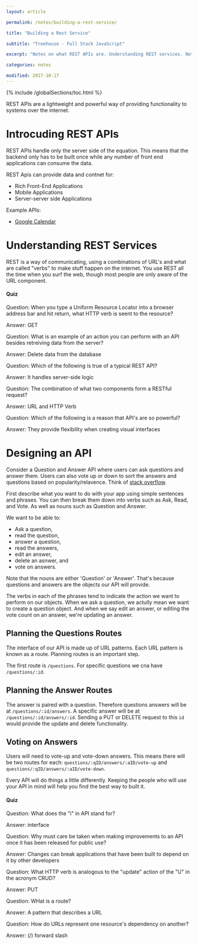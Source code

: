 ```yaml
---
layout: article

permalink: /notes/building-a-rest-service/

title: "Building a Rest Service"

subtitle: "Treehouse - Full Stack JavaScript"

excerpt: "Notes on what REST APIs are. Understanding REST services. Notes on designing the API. And tips on planning out an API"

categories: notes

modified: 2017-10-17
---
```


{% include /globalSections/toc.html %}

REST APIs are a lightweight and powerful way of providing functionality to systems over the internet.

# Introcuding REST APIs

REST APIs handle only the server side of the equation. This means that the backend only has to be built once while any number of front end applications can consume the data.

REST Apis can provide data and contnet for:

<ul>
  <li>Rich Front-End Applications</li>
  <li>Mobile Applications</li>
  <li>Server-server side Applications</li>
</ul>

Example APIs:

<ul>
  <li><a href="https://developers.google.com/google-apps/calendar/">Google Calendar</a></li>
</ul>

# Understanding REST Services

REST is a way of communicating, using a combinations of URL's and what are called "verbs" to make stuff happen on the internet. You use REST all the time when you surf the web, though most people are only aware of the URL component.

#### Quiz

Question: When you type a Uniform Resource Locator into a browser address bar and hit return, what HTTP verb is seent to the resource?

Answer: GET

Question: What is an example of an action you can perform with an API besides retreiving data from the server?

Answer: Delete data from the database

Question: Which of the following is true of a typical REST API?

Answer: It handles server-side logic

Question: The combination of what two components form a RESTful request?

Answer: URL and HTTP Verb

Question: Which of the following is a reason that API's are so powerful?

Answer: They provide flexibility when creating visual interfaces

# Designing an API

Consider a Question and Answer API where users can ask questions and answer them. Users can also vote up or down to sort the answers and questions based on popularity/relavence. Think of <a href="https://stackoverflow.com/">stack overflow</a>.

First describe what you want to do with your app using simple sentences and phrases. You can then break them down into verbs such as Ask, Read, and Vote. As well as nouns such as Question and Answer.

We want to be able to:

<ul>
  <li>Ask a question,</li>
  <li>read the question,</li>
  <li>answer a question,</li>
  <li>read the answers,</li>
  <li>edit an answer,</li>
  <li>delete an asnwer, and</li>
  <li>vote on answers.</li>
</ul>

Note that the nouns are either 'Question' or 'Answer'. That's because questions and answers are the objects our API will provide.

The verbs in each of the phrases tend to indicate the action we want to perform on our objects. When we ask a question, we actully mean we want to create a question object. And when we say edit an answer, or editing the vote count on an answer, we're updating an answer.

## Planning the Questions Routes

The interface of our API is made up of URL patterns. Each URL pattern is known as a route. Planning routes is an important step.

The first route is `/questions`. For specific questions we cna have `/questions/:id`.

## Planning the Answer Routes

The answer is paired with a question. Therefore questions answers will be at `/questions/:id/answers`. A specific answer will be at `/questions/:id/answers/:id`. Sending a PUT or DELETE request to this `id` would provide the update and delete functionality.

## Voting on Answers

Users will need to vote-up and vote-down answers. This means there will be two routes for each: `questions/:qID/answers/:aID/vote-up` and `questions/:qID/answers/:aID/vote-down`.

Every API will do things a little differently. Keeping the people who will use your API in mind will help you find the best way to built it.

#### Quiz

Question: What does the "i" in API stand for?

Answer: interface

Question: Why must care be taken when making improvements to an API once it has been released for public use?

Answer: Changes can break applications that have been built to depend on it by other developers

Question: What HTTP verb is analogous to the "update" action of the "U" in the acronym CRUD?

Answer: PUT

Question: WHat is a route?

Answer: A pattern that describes a URL

Question: How do URLs represent one resource's dependency on another?

Answer: (/) forward slash

